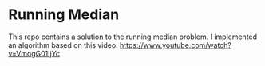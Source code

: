 # Running Median

This repo contains a solution to the running median problem.
I implemented an algorithm based on this video: https://www.youtube.com/watch?v=VmogG01IjYc

